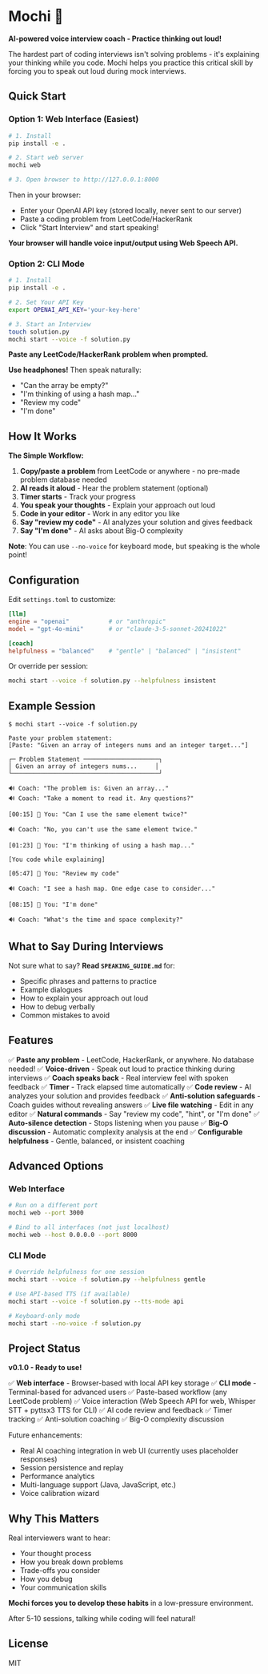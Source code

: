 # Mochi 🎯

**AI-powered voice interview coach - Practice thinking out loud!**

The hardest part of coding interviews isn't solving problems - it's explaining your thinking while you code. Mochi helps you practice this critical skill by forcing you to speak out loud during mock interviews.

## Quick Start

### Option 1: Web Interface (Easiest)

```bash
# 1. Install
pip install -e .

# 2. Start web server
mochi web

# 3. Open browser to http://127.0.0.1:8000
```

Then in your browser:
- Enter your OpenAI API key (stored locally, never sent to our server)
- Paste a coding problem from LeetCode/HackerRank
- Click "Start Interview" and start speaking!

**Your browser will handle voice input/output using Web Speech API.**

### Option 2: CLI Mode

```bash
# 1. Install
pip install -e .

# 2. Set Your API Key
export OPENAI_API_KEY='your-key-here'

# 3. Start an Interview
touch solution.py
mochi start --voice -f solution.py
```

**Paste any LeetCode/HackerRank problem when prompted.**

**Use headphones!** Then speak naturally:
- "Can the array be empty?"
- "I'm thinking of using a hash map..."
- "Review my code"
- "I'm done"

## How It Works

**The Simple Workflow:**

1. **Copy/paste a problem** from LeetCode or anywhere - no pre-made problem database needed
2. **AI reads it aloud** - Hear the problem statement (optional)
3. **Timer starts** - Track your progress
4. **You speak your thoughts** - Explain your approach out loud
5. **Code in your editor** - Work in any editor you like
6. **Say "review my code"** - AI analyzes your solution and gives feedback
7. **Say "I'm done"** - AI asks about Big-O complexity

**Note**: You can use `--no-voice` for keyboard mode, but speaking is the whole point!

## Configuration

Edit `settings.toml` to customize:

```toml
[llm]
engine = "openai"           # or "anthropic"
model = "gpt-4o-mini"       # or "claude-3-5-sonnet-20241022"

[coach]
helpfulness = "balanced"    # "gentle" | "balanced" | "insistent"
```

Or override per session:
```bash
mochi start --voice -f solution.py --helpfulness insistent
```

## Example Session

```
$ mochi start --voice -f solution.py

Paste your problem statement:
[Paste: "Given an array of integers nums and an integer target..."]

┌─ Problem Statement ─────────────────────┐
│ Given an array of integers nums...     │
└─────────────────────────────────────────┘

🔊 Coach: "The problem is: Given an array..."
🔊 Coach: "Take a moment to read it. Any questions?"

[00:15] 🎤 You: "Can I use the same element twice?"

🔊 Coach: "No, you can't use the same element twice."

[01:23] 🎤 You: "I'm thinking of using a hash map..."

[You code while explaining]

[05:47] 🎤 You: "Review my code"

🔊 Coach: "I see a hash map. One edge case to consider..."

[08:15] 🎤 You: "I'm done"

🔊 Coach: "What's the time and space complexity?"
```

## What to Say During Interviews

Not sure what to say? **Read `SPEAKING_GUIDE.md`** for:
- Specific phrases and patterns to practice
- Example dialogues
- How to explain your approach out loud
- How to debug verbally
- Common mistakes to avoid

## Features

✅ **Paste any problem** - LeetCode, HackerRank, or anywhere. No database needed!
✅ **Voice-driven** - Speak out loud to practice thinking during interviews
✅ **Coach speaks back** - Real interview feel with spoken feedback
✅ **Timer** - Track elapsed time automatically
✅ **Code review** - AI analyzes your solution and provides feedback
✅ **Anti-solution safeguards** - Coach guides without revealing answers
✅ **Live file watching** - Edit in any editor
✅ **Natural commands** - Say "review my code", "hint", or "I'm done"
✅ **Auto-silence detection** - Stops listening when you pause
✅ **Big-O discussion** - Automatic complexity analysis at the end
✅ **Configurable helpfulness** - Gentle, balanced, or insistent coaching

## Advanced Options

### Web Interface

```bash
# Run on a different port
mochi web --port 3000

# Bind to all interfaces (not just localhost)
mochi web --host 0.0.0.0 --port 8000
```

### CLI Mode

```bash
# Override helpfulness for one session
mochi start --voice -f solution.py --helpfulness gentle

# Use API-based TTS (if available)
mochi start --voice -f solution.py --tts-mode api

# Keyboard-only mode
mochi start --no-voice -f solution.py
```

## Project Status

**v0.1.0 - Ready to use!**

✅ **Web interface** - Browser-based with local API key storage
✅ **CLI mode** - Terminal-based for advanced users
✅ Paste-based workflow (any LeetCode problem)
✅ Voice interaction (Web Speech API for web, Whisper STT + pyttsx3 TTS for CLI)
✅ AI code review and feedback
✅ Timer tracking
✅ Anti-solution coaching
✅ Big-O complexity discussion

Future enhancements:
- Real AI coaching integration in web UI (currently uses placeholder responses)
- Session persistence and replay
- Performance analytics
- Multi-language support (Java, JavaScript, etc.)
- Voice calibration wizard

## Why This Matters

Real interviewers want to hear:
- Your thought process
- How you break down problems
- Trade-offs you consider
- How you debug
- Your communication skills

**Mochi forces you to develop these habits** in a low-pressure environment.

After 5-10 sessions, talking while coding will feel natural!

## License

MIT
